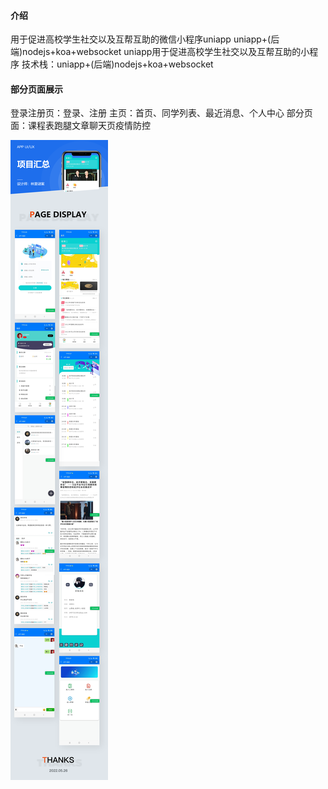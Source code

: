 #### 介绍
用于促进高校学生社交以及互帮互助的微信小程序uniapp
uniapp+(后端)nodejs+koa+websocket
uniapp用于促进高校学生社交以及互帮互助的小程序
技术栈：uniapp+(后端)nodejs+koa+websocket

#### 部分页面展示
登录注册页：登录、注册
主页：首页、同学列表、最近消息、个人中心
部分页面：课程表跑腿文章聊天页疫情防控


![页面整合](static/icon/%E7%94%BB%E6%9D%BF.png)
